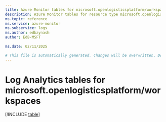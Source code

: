 ```yaml
---
title: Azure Monitor tables for microsoft.openlogisticsplatform/workspaces
description: Azure Monitor tables for resource type microsoft.openlogisticsplatform/workspaces
ms.topic: reference
ms.service: azure-monitor
ms.subservice: logs
ms.author: edbaynash
author: EdB-MSFT
   
ms.date: 02/11/2025

# This file is automatically generated. Changes will be overwritten. Do not change this file directly.
---
```


# Log Analytics tables for microsoft.openlogisticsplatform/workspaces  

[!INCLUDE [table](~/reusable-content/ce-skilling/azure/includes/azure-monitor/reference/tables/microsoft-openlogisticsplatform_workspaces-include.md)]

